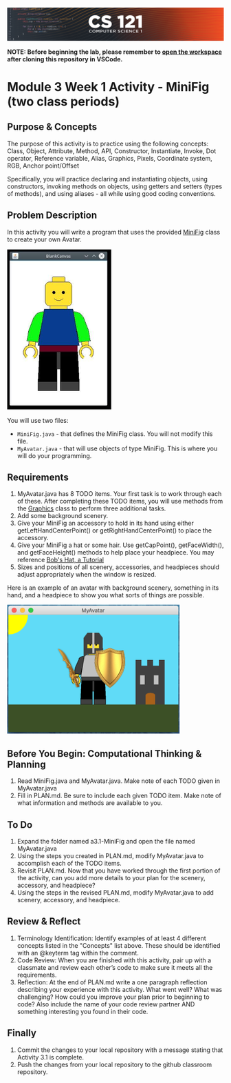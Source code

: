 ![CS121 Banner](images/CS121-BANNER.svg)

**NOTE: Before beginning the lab, please remember to [open the workspace](images/open-lab-workspace.png) after cloning this repository in VSCode.**

# Module 3 Week 1 Activity - MiniFig (two class periods)

## Purpose & Concepts 
The purpose of this activity is to practice using the following concepts: Class, Object, Attribute, Method, API, Constructor, Instantiate, Invoke, Dot operator, Reference variable, Alias, Graphics, Pixels, Coordinate system, RGB, Anchor point/Offset

Specifically, you will practice declaring and instantiating objects, using constructors, invoking methods on objects, using getters and setters (types of methods), and using aliases - all while using good coding conventions.

## Problem Description
In this activity you will write a program that uses the provided [MiniFig](https://boisestate.github.io/CS121-Public/MiniFig/) class to create your own Avatar. 

![MiniFig Blank Canvas](images/miniFigBlankCanvas.png)


You will use two files:
- `MiniFig.java` - that defines the MiniFig class. You will not modify this file.
- `MyAvatar.java`  - that will use objects of type MiniFig. This is where you will do your programming.


## Requirements
1. MyAvatar.java has 8 TODO items.  Your first task is to work through each of these. 
After completing these TODO items, you will use methods from the [Graphics](https://docs.oracle.com/javase/8/docs/api/java/awt/Graphics.html) class to perform three additional tasks. 
2. Add some background scenery.
3. Give your MiniFig an accessory to hold in its hand using either getLeftHandCenterPoint() or getRightHandCenterPoint() to place the accessory. 
4. Give your MiniFig a hat or some hair. Use getCapPoint(), getFaceWidth(), and getFaceHeight() methods to help place your headpiece. You may reference [Bob's Hat, a Tutorial](https://docs.google.com/document/d/1kEYfxX3jC8NiJgEegYtm8GWzaQ-ljTqCUG-EOYl0p2M/edit?usp=sharing˜)
5. Sizes and positions of all scenery, accessories, and headpieces should adjust appropriately when the window is resized.

Here is an example of an avatar with background scenery, something in its hand, and a headpiece to show you what sorts of things are possible.

![MiniFig MyAvatar Example](images/miniFigMyAvatarEx.png)

## Before You Begin: Computational Thinking & Planning
1. Read MiniFig.java and MyAvatar.java.  Make note of each TODO given in MyAvatar.java
2. Fill in PLAN.md.  Be sure to include each given TODO item. Make note of what information and methods are available to you.

## To Do
1. Expand the folder named a3.1-MiniFig and open the file named MyAvatar.java
2. Using the steps you created in PLAN.md, modify MyAvatar.java to accomplish each of the TODO items.
3. Revisit PLAN.md. Now that you have worked through the first portion of the activity, can you add more details to your plan for the scenery, accessory, and headpiece?
4. Using the steps in the revised PLAN.md, modify MyAvatar.java to add scenery, accessory, and headpiece.


## Review & Reflect
1. Terminology Identification: Identify examples of at least 4 different concepts listed in the "Concepts" list above. These should be identified with an @keyterm tag within the comment.
2. Code Review: When you are finished with this activity, pair up with a classmate and review each other’s code to make sure it meets all the requirements. 
3. Reflection: At the end of PLAN.md write a one paragraph reflection describing your experience with this activity. What went well? What was challenging? How could you improve your plan prior to beginning to code? Also include the name of your code review partner AND something interesting you found in their code. 

## Finally
1. Commit the changes to your local repository with a message stating that Activity 3.1 is complete.
2. Push the changes from your local repository to the github classroom repository.
